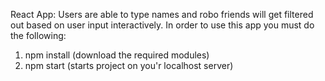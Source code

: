 React App: 
Users are able to type names and robo friends will get filtered out based on user input interactively.
In order to use this app you must do the following: 
1) npm install (download the required modules)
2) npm start  (starts project on you'r localhost server)